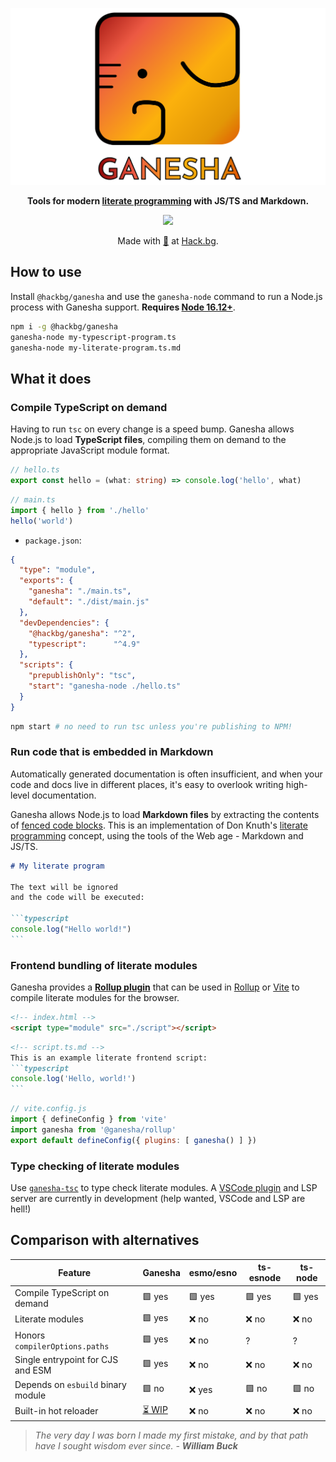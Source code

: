 <div align="center">

![Ganesha](./doc/banner.svg)

**Tools for modern [literate programming](https://en.wikipedia.org/wiki/Literate_programming)
with JS/TS and Markdown.**

[![](https://img.shields.io/npm/v/@hackbg/ganesha?color=%23f68f21&style=for-the-badge&label=@hackbg/ganesha)](https://fadroma.tech)

Made with [🧡](mailto:hello@hack.bg) at [Hack.bg](https://hack.bg).

</div>

## How to use

Install `@hackbg/ganesha` and use the `ganesha-node` command
to run a Node.js process with Ganesha support.
**Requires [Node 16.12+](https://github.com/nodejs/node/blob/main/doc/changelogs/CHANGELOG_V16.md#experimental-esm-loader-hooks-api)**.

```sh
npm i -g @hackbg/ganesha
ganesha-node my-typescript-program.ts
ganesha-node my-literate-program.ts.md
```

## What it does

### Compile TypeScript on demand

Having to run `tsc` on every change is a speed bump.
Ganesha allows Node.js to load **TypeScript files**,
compiling them on demand to the appropriate JavaScript module format.

```typescript
// hello.ts
export const hello = (what: string) => console.log('hello', what)
```

```typescript
// main.ts
import { hello } from './hello'
hello('world')
```

* `package.json`:

```json
{
  "type": "module",
  "exports": {
    "ganesha": "./main.ts",
    "default": "./dist/main.js"
  },
  "devDependencies": {
    "@hackbg/ganesha": "^2",
    "typescript":      "^4.9"
  },
  "scripts": {
    "prepublishOnly": "tsc",
    "start": "ganesha-node ./hello.ts"
  }
}
```

```sh
npm start # no need to run tsc unless you're publishing to NPM!
```

### Run code that is embedded in Markdown

Automatically generated documentation is often insufficient,
and when your code and docs live in different places,
it's easy to overlook writing high-level documentation.

Ganesha allows Node.js to load **Markdown files** by extracting
the contents of [fenced code blocks](https://www.markdownguide.org/extended-syntax/#fenced-code-blocks).
This is an implementation of Don Knuth's [literate programming](https://en.wikipedia.org/wiki/Literate_programming)
concept, using the tools of the Web age - Markdown and JS/TS.

`````markdown
# My literate program

The text will be ignored
and the code will be executed:

```typescript
console.log("Hello world!")
```
`````

### Frontend bundling of literate modules

Ganesha provides a [**Rollup plugin**](./src/rollup/README.md)
that can be used in [Rollup](https://www.rollupjs.org/guide/en/) or [Vite](https://vitejs.dev/)
to compile literate modules for the browser.

```html
<!-- index.html -->
<script type="module" src="./script"></script>
```

`````markdown
<!-- script.ts.md -->
This is an example literate frontend script:
```typescript
console.log('Hello, world!')
```
`````
 
```javascript
// vite.config.js
import { defineConfig } from 'vite'
import ganesha from '@ganesha/rollup'
export default defineConfig({ plugins: [ ganesha() ] })
```

### Type checking of literate modules

Use [`ganesha-tsc`](./src/tsc/README.md) to type check literate modules.
A [VSCode plugin](./src/vsc/README.md) and LSP server are currently in development
(help wanted, VSCode and LSP are hell!)

## Comparison with alternatives

<div align="center">

|Feature                           |**Ganesha**             |esmo/esno|ts-esnode|ts-node|
|----------------------------------|------------------------|---------|---------|-------|
|Compile TypeScript on demand      |🟩 yes                  |🟩 yes   |🟩 yes   |🟩 yes |
|Literate modules                  |🟩 yes                  |❌ no    |❌ no    |❌ no  |
|Honors `compilerOptions.paths`    |🟩 yes                  |❌ no    |?        |?      |
|Single entrypoint for CJS and ESM |🟩 yes                  |❌ no    |❌ no    |❌ no  |
|Depends on `esbuild` binary module|🟩 no                   |❌ yes   |🟩 no    |🟩 no  |
|Built-in hot reloader             |[⏳ WIP](./doc/LIVE.md) |❌ no    |❌ no    |❌ no  |

</div>

>*The very day I was born I made my first mistake,
>and by that path have I sought wisdom ever since.
>                                     - **William Buck***
